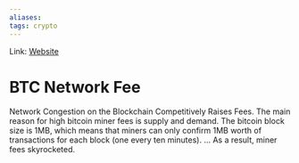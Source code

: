 ```yaml
---
aliases:
tags: crypto
---
```

Link: [Website](https://ycharts.com/indicators/bitcoin_average_transaction_fee)

# BTC Network Fee

Network Congestion on the Blockchain Competitively Raises Fees. The main reason for high bitcoin miner fees is supply and demand. The bitcoin block size is 1MB, which means that miners can only confirm 1MB worth of transactions for each block (one every ten minutes). ... As a result, miner fees skyrocketed.